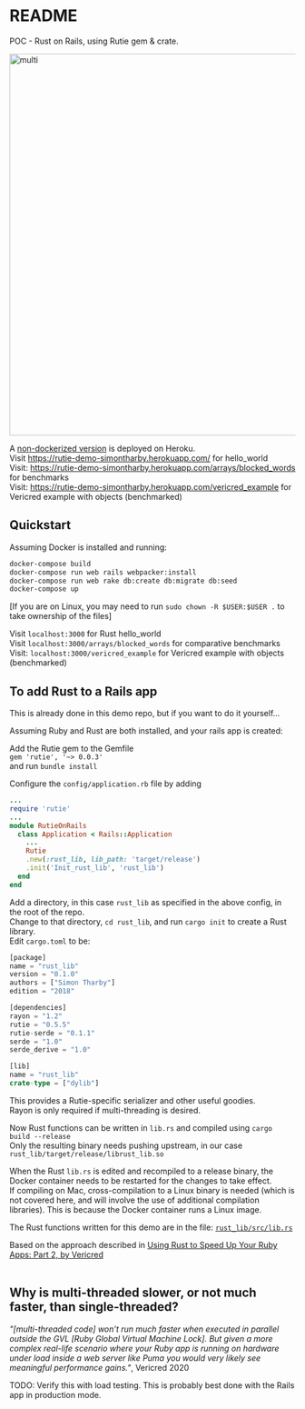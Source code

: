 # README
POC - Rust on Rails, using Rutie gem & crate.

<img width="672" alt="multi" src="https://user-images.githubusercontent.com/3944042/152689049-33f11d88-a265-4969-bba3-fc314e83080e.png">

A [non-dockerized version](https://github.com/jinjagit/rutie_demo) is deployed on Heroku.  
Visit https://rutie-demo-simontharby.herokuapp.com/ for hello_world  
Visit: https://rutie-demo-simontharby.herokuapp.com/arrays/blocked_words for benchmarks  
Visit: https://rutie-demo-simontharby.herokuapp.com/vericred_example for Vericred example with objects (benchmarked)   

## Quickstart

Assuming Docker is installed and running:
```bash
docker-compose build
docker-compose run web rails webpacker:install
docker-compose run web rake db:create db:migrate db:seed
docker-compose up
```
[If you are on Linux, you may need to run `sudo chown -R $USER:$USER .` to take ownership of the files]  
  
Visit `localhost:3000` for Rust hello_world  
Visit `localhost:3000/arrays/blocked_words` for comparative benchmarks  
Visit: `localhost:3000/vericred_example` for Vericred example with objects (benchmarked)  
  
## To add Rust to a Rails app
This is already done in this demo repo, but if you want to do it yourself...  
  
Assuming Ruby and Rust are both installed, and your rails app is created:  
  
Add the Rutie gem to the Gemfile  
`gem 'rutie', '~> 0.0.3'`  
and run `bundle install`  
  
Configure the `config/application.rb` file by adding
```ruby
...
require 'rutie'
...
module RutieOnRails
  class Application < Rails::Application
    ...
    Rutie
    .new(:rust_lib, lib_path: 'target/release')
    .init('Init_rust_lib', 'rust_lib')
  end
end
```
  
Add a directory, in this case `rust_lib` as specified in the above config, in the root of the repo.  
Change to that directory, `cd rust_lib`, and run `cargo init` to create a Rust library.  
Edit `cargo.toml` to be:  
```rust
[package]
name = "rust_lib"
version = "0.1.0"
authors = ["Simon Tharby"]
edition = "2018"

[dependencies]
rayon = "1.2"
rutie = "0.5.5"
rutie-serde = "0.1.1"
serde = "1.0"
serde_derive = "1.0"

[lib]
name = "rust_lib"
crate-type = ["dylib"]
```
This provides a Rutie-specific serializer and other useful goodies.  
Rayon is only required if multi-threading is desired.  
  
Now Rust functions can be written in `lib.rs` and compiled using `cargo build --release`  
Only the resulting binary needs pushing upstream, in our case `rust_lib/target/release/librust_lib.so`  
  
When the Rust `lib.rs` is edited and recompiled to a release binary, the Docker container needs to be restarted for the changes to take effect.  
If compiling on Mac, cross-compilation to a Linux binary is needed (which is not covered here, and will involve the use of additional compilation libraries). This is because the Docker container runs a Linux image.  
  
The Rust functions written for this demo are in the file: [`rust_lib/src/lib.rs`](https://github.com/jinjagit/rutie_on_rails/blob/master/rust_lib/src/lib.rs)  
  
Based on the approach described in [Using Rust to Speed Up Your Ruby Apps: Part 2, by Vericred](https://vericred.com/using-rust-to-speed-up-your-ruby-apps-part-2-how-to-use-rust-with-ruby/)  
<br>
  
## Why is multi-threaded slower, or not much faster, than single-threaded?
_"[multi-threaded code] won’t run much faster when executed in parallel outside the GVL [Ruby Global Virtual Machine Lock]. But given a more complex real-life scenario where your Ruby app is running on hardware under load inside a web server like Puma you would very likely see meaningful performance gains."_, Vericred 2020  
  
TODO: Verify this with load testing. This is probably best done with the Rails app in production mode.
